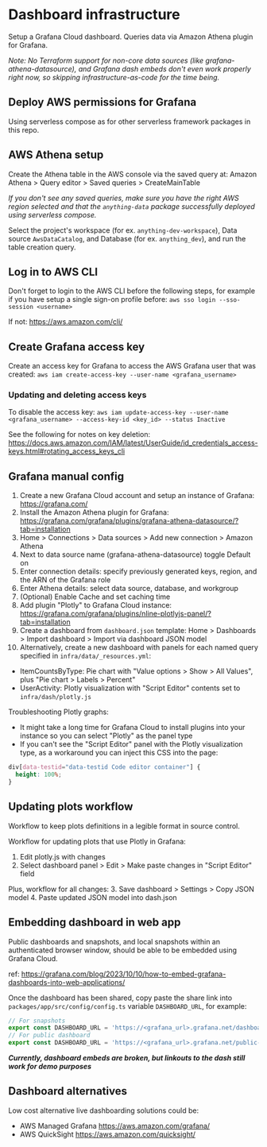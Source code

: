 # Dashboard infrastructure

Setup a Grafana Cloud dashboard. Queries data via Amazon Athena plugin for Grafana.

_Note: No Terraform support for non-core data sources (like grafana-athena-datasource), and Grafana dash embeds don't even work properly right now, so skipping infrastructure-as-code for the time being._

## Deploy AWS permissions for Grafana

Using serverless compose as for other serverless framework packages in this repo.

## AWS Athena setup

Create the Athena table in the AWS console via the saved query at: Amazon Athena > Query editor > Saved queries > CreateMainTable

_If you don't see any saved queries, make sure you have the right AWS region selected and that the `anything-data` package successfully deployed using serverless compose._

Select the project's workspace (for ex. `anything-dev-workspace`), Data source `AwsDataCatalog`, and Database (for ex. `anything_dev`), and run the table creation query.

## Log in to AWS CLI

Don't forget to login to the AWS CLI before the following steps, for example if you have setup a single sign-on profile before:
`aws sso login --sso-session <username>`

If not: https://aws.amazon.com/cli/

## Create Grafana access key

Create an access key for Grafana to access the AWS Grafana user that was created:
`aws iam create-access-key --user-name <grafana_username>`

### Updating and deleting access keys

To disable the access key:
`aws iam update-access-key --user-name <grafana_username> --access-key-id <key_id> --status Inactive`

See the following for notes on key deletion:
https://docs.aws.amazon.com/IAM/latest/UserGuide/id_credentials_access-keys.html#rotating_access_keys_cli

## Grafana manual config 

1. Create a new Grafana Cloud account and setup an instance of Grafana: https://grafana.com/
1. Install the Amazon Athena plugin for Grafana: https://grafana.com/grafana/plugins/grafana-athena-datasource/?tab=installation
1. Home > Connections > Data sources > Add new connection > Amazon Athena
1. Next to data source name (grafana-athena-datasource) toggle Default on
1. Enter connection details: specify previously generated keys, region, and the ARN of the Grafana role
1. Enter Athena details: select data source, database, and workgroup 
1. (Optional) Enable Cache and set caching time
1. Add plugin "Plotly" to Grafana Cloud instance: https://grafana.com/grafana/plugins/nline-plotlyjs-panel/?tab=installation
1. Create a dashboard from `dashboard.json` template: Home > Dashboards > Import dashboard > Import via dashboard JSON model
1. Alternatively, create a new dashboard with panels for each named query specified in `infra/data/_resources.yml`:
  - ItemCountsByType: Pie chart with "Value options > Show > All Values", plus "Pie chart > Labels > Percent"
  - UserActivity: Plotly visualization with "Script Editor" contents set to `infra/dash/plotly.js`

Troubleshooting Plotly graphs:
- It might take a long time for Grafana Cloud to install plugins into your instance so you can select "Plotly" as the panel type
- If you can't see the "Script Editor" panel with the Plotly visualization type, as a workaround you can inject this CSS into the page:
```css
div[data-testid="data-testid Code editor container"] {
  height: 100%;
}
```

## Updating plots workflow

Workflow to keep plots definitions in a legible format in source control.

Workflow for updating plots that use Plotly in Grafana:
1. Edit plotly.js with changes
2. Select dashboard panel > Edit > Make paste changes in "Script Editor" field

Plus, workflow for all changes:
3. Save dashboard > Settings > Copy JSON model
4. Paste updated JSON model into dash.json

## Embedding dashboard in web app

Public dashboards and snapshots, and local snapshots within an authenticated browser window, should be able to be embedded using Grafana Cloud.

ref: https://grafana.com/blog/2023/10/10/how-to-embed-grafana-dashboards-into-web-applications/

Once the dashboard has been shared, copy paste the share link into `packages/app/src/config/config.ts` variable `DASHBOARD_URL`, for example:

```ts
// For snapshots
export const DASHBOARD_URL = 'https://<grafana_url>.grafana.net/dashboard/snapshot/<dash_link_id>'
// For public dashboard
export const DASHBOARD_URL = 'https://<grafana_url>.grafana.net/public-dashboards/<dash_link_id>'
```

***_Currently, dashboard embeds are broken, but linkouts to the dash still work for demo purposes_***

## Dashboard alternatives

Low cost alternative live dashboarding solutions could be:
- AWS Managed Grafana https://aws.amazon.com/grafana/
- AWS QuickSight https://aws.amazon.com/quicksight/